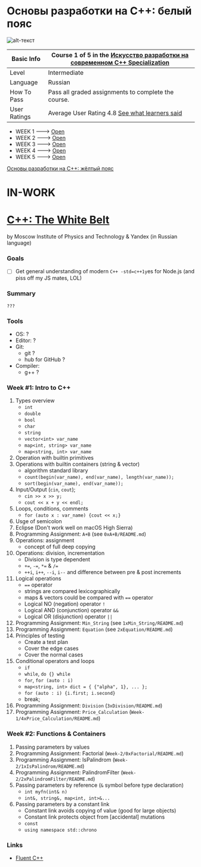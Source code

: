 # Основы разработки на C++: белый пояс

![alt-текст](https://github.com/Hitoku/basics-of-c-plus-plus-development-white-belt/blob/master/img.jpg)

| Basic Info | Course 1 of 5 in the [Искусство разработки на современном C++ Specialization](https://www.coursera.org/learn/c-plus-plus-white)|
| ------------- | ------------- |
| Level | Intermediate |
| Language | Russian |
| How To Pass | Pass all graded assignments to complete the course. |
| User Ratings | Average User Rating 4.8 [See what learners said](https://www.coursera.org/learn/c-plus-plus-white#ratings)|

* WEEK 1 ---> [Open](https://github.com/Hitoku/basics-of-c-plus-plus-development-white-belt/tree/master/Week_1)
* WEEK 2 ---> [Open](https://github.com/Hitoku/basics-of-c-plus-plus-development-white-belt/tree/master/Week_2)
* WEEK 3 ---> [Open](https://github.com/Hitoku/basics-of-c-plus-plus-development-white-belt/tree/master/Week_3)
* WEEK 4 ---> [Open](https://github.com/Hitoku/basics-of-c-plus-plus-development-white-belt/tree/master/Week_4)
* WEEK 5 ---> [Open](https://github.com/Hitoku/basics-of-c-plus-plus-development-white-belt/tree/master/Week_5)

[Основы разработки на C++: жёлтый пояс](https://github.com/Hitoku/basics-of-c-plus-plus-development-yellow-belt)


# IN-WORK

# [C++: The White Belt](https://www.coursera.org/learn/c-plus-plus-white/)
by Moscow Institute of Physics and Technology & Yandex (in Russian language)


### Goals
- [ ] Get general understanding of modern `C++ -std=c++1y`es for Node.js (and piss off my JS mates, LOL)

### Summary
    ???

### Tools
* OS: ?
* Editor: ?
* Git:
    * git ?
    * hub for GitHub ?
* Compiler:
    * g++ ?


### Week #1: Intro to C++
1. Types overview
    * `int`
    * `double`
    * `bool`
    * `char`
    * `string`
    * `vector<int> var_name`
    * `map<int, string> var_name`
    * `map<string, int> var_name`
2. Operation with builtin primitives
3. Operations with builtin containers (string & vector)
    * algorithm standard library
    * `count(begin(var_name), end(var_name), length(var_name));`
    * `sort(begin(var_name), end(var_name));`
4. Input/Output (`cin`, `cout`);
    * `cin >> x >> y;`
    * `cout << x + y << endl;`
5. Loops, conditions, comments
    * `for (auto x : var_name) {cout << x;}`
6. Usge of semicolon
7. Eclipse (Don't work well on macOS High Sierra)
8. Programming Assignment: `A+B` (see `0xA+B/README.md`)
9. Operations: assignment
    * concept of full deep copying
10. Operations: division, incrementation
    * Division is type dependent
    * `+=`, `-=`, `*=` & `/=`
    * `++i`, `i++`, `--i`, `i--` and difference between pre & post increments
11. Logical operations
    * `==` operator
    * strings are compared lexicographically
    * maps & vectors could be compared with `==` operator
    * Logical NO (negation) operator `!`
    * Logical AND (conjunction) operator `&&`
    * Logical OR (disjunction) operator `||`
12. Programming Assignment: `Min_String` (see `1xMin_String/README.md`)
13. Programming Assignment: `Equation` (see `2xEquation/README.md`)
14. Principles of testing
    * Create a test plan
    * Cover the edge cases
    * Cover the normal cases
15. Conditional operators and loops
    * `if`
    * `while`, `do {} while`
    * `for`, `for (auto : i)`
    * `map<string, int> dict = { {"alpha", 1}, ... };`
    * `for (auto : i) {i.first; i.second}`
    * break;
16. Programming Assignment: `Division` (`3xDivision/README.md`)
17. Programming Assignment: `Price_Calculation` (`Week-1/4xPrice_Calculation/README.md`)

### Week #2: Functions & Containers
1. Passing parameters by values
2. Programming Assignment: Factorial (`Week-2/0xFactorial/README.md`)
3. Programming Assignment: IsPalindrom (`Week-2/1xIsPalindrom/README.md`)
4. Programming Assignment: PalindromFilter (`Week-2/2xPalindromFilter/README.md`)
5. Passing parameters by reference (`&` symbol before type declaration)
    * `int myfn(int& n)`
    * `int&, string&, map<int, int>&...`
6. Passing parameters by a constant link
    * Constant link avoids copying of value (good for large objects)
    * Constant link protects object from [accidental] mutations
    * `const`
    * `using namespace std::chrono`


### Links

* [Fluent C++](https://www.fluentcpp.com)
